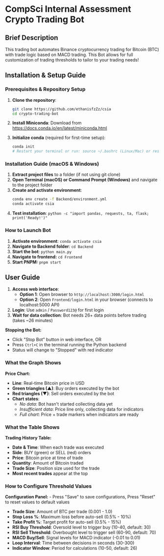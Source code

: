 # CompSci Internal Assessment Crypto Trading Bot

## Brief Description

This trading bot automates Binance cryptocurrency trading for Bitcoin (BTC) with trade logic based on MACD trading. This Bot allows for full customization of trading thresholds to tailor to your trading needs!

## Installation & Setup Guide

### Prerequisites & Repository Setup

1. **Clone the repository**: 
   ```bash
   git clone https://github.com/ethanisfzZz/csia
   cd crypto-trading-bot
   ```

2. **Install Miniconda**: Download from https://docs.conda.io/en/latest/miniconda.html

3. **Initialize conda** (required for first-time setup):
   ```bash
   conda init
   # Restart your terminal or run: source ~/.bashrc (Linux/Mac) or restart Command Prompt (Windows)
   ```

### Installation Guide (macOS & Windows)

1. **Extract project files** to a folder (if not using git clone)
2. **Open Terminal (macOS) or Command Prompt (Windows)** and navigate to the project folder
3. **Create and activate environment**: 
   ```bash
   conda env create -f Backend/environment.yml
   conda activate csia
   ```
4. **Test installation**: `python -c "import pandas, requests, ta, flask; print('Ready!')"`






### How to Launch Bot

1. **Activate environment**: `conda activate csia`
2. **Navigate to Backend folder**: `cd Backend`
3. **Start the bot**: `python main.py`
4. **Navigate to frontend:** `cd Frontend`
5. **Start PNPM:** `pnpm start`




## User Guide

1. **Access web interface**: 
   - **Option 1**: Open browser to `http://localhost:3000/login.html` 
   - **Option 2**: Open `Frontend/login.html` in your browser (connects to localhost:5000 API)
2. **Login**: Use `admin` / `Password123@` for first login
3. **Wait for data collection**: Bot needs 26+ data points before trading (takes ~26 minutes)


**Stopping the Bot:**
- Click "Stop Bot" button in web interface, OR
- Press `Ctrl+C` in the terminal running the Python backend
- Status will change to "Stopped" with red indicator

### What the Graph Shows

**Price Chart:**
- **Line**: Real-time Bitcoin price in USD
- **Green triangles (▲)**: Buy orders executed by the bot
- **Red triangles (▼)**: Sell orders executed by the bot
- **Chart states**:
  - *No data*: Bot hasn't started collecting data yet
  - *Insufficient data*: Price line only, collecting data for indicators
  - *Full chart*: Price + trade markers when indicators are ready

### What the Table Shows

**Trading History Table:**
- **Date & Time**: When each trade was executed
- **Side**: BUY (green) or SELL (red) orders
- **Price**: Bitcoin price at time of trade
- **Quantity**: Amount of Bitcoin traded
- **Trade Size**: Position size used for the trade
- **Most recent trades** appear at the top

### How to Configure Threshold Values

**Configuration Panel:** - Press "Save" to save configurations, Press "Reset" to reset values to default values
- **Trade Size**: Amount of BTC per trade (0.001 - 1.0)
- **Stop Loss %**: Maximum loss before auto-sell (0.5% - 10%)
- **Take Profit %**: Target profit for auto-sell (0.5% - 15%)
- **RSI Buy Threshold**: Oversold level to trigger buy (10-40, default: 30)
- **RSI Sell Threshold**: Overbought level to trigger sell (60-90, default: 70)
- **MACD Buy/Sell**: Signal levels for MACD indicator (-0.01 to 0.01)
- **Loop Interval**: Time between decisions in seconds (30-300)
- **Indicator Window**: Period for calculations (10-50, default: 26)